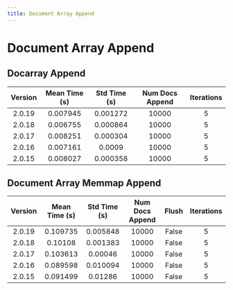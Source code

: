 ```yaml
---
title: Document Array Append
---
```

# Document Array Append

## Docarray Append

| Version | Mean Time (s) | Std Time (s) | Num Docs Append | Iterations |
| :---: | :---: | :---: | :---: | :---: |
| 2.0.19 | 0.007945 | 0.001272 | 10000 | 5 |
| 2.0.18 | 0.006755 | 0.000864 | 10000 | 5 |
| 2.0.17 | 0.008251 | 0.000304 | 10000 | 5 |
| 2.0.16 | 0.007161 | 0.0009 | 10000 | 5 |
| 2.0.15 | 0.008027 | 0.000358 | 10000 | 5 |
## Document Array Memmap Append

| Version | Mean Time (s) | Std Time (s) | Num Docs Append | Flush | Iterations |
| :---: | :---: | :---: | :---: | :---: | :---: |
| 2.0.19 | 0.109735 | 0.005848 | 10000 | False | 5 |
| 2.0.18 | 0.10108 | 0.001383 | 10000 | False | 5 |
| 2.0.17 | 0.103613 | 0.00046 | 10000 | False | 5 |
| 2.0.16 | 0.089598 | 0.010094 | 10000 | False | 5 |
| 2.0.15 | 0.091499 | 0.01286 | 10000 | False | 5 |
